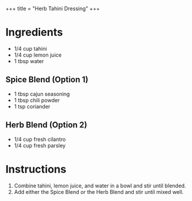 +++
title = "Herb Tahini Dressing"
+++

# Ingredients

- 1/4 cup tahini
- 1/4 cup lemon juice
- 1 tbsp water

## Spice Blend (Option 1)

- 1 tbsp cajun seasoning
- 1 tbsp chili powder
- 1 tsp coriander

## Herb Blend (Option 2)

- 1/4 cup fresh cilantro
- 1/4 cup fresh parsley

# Instructions

1. Combine tahini, lemon juice, and water in a bowl and stir until blended.
2. Add either the Spice Blend or the Herb Blend and stir until mixed well.
